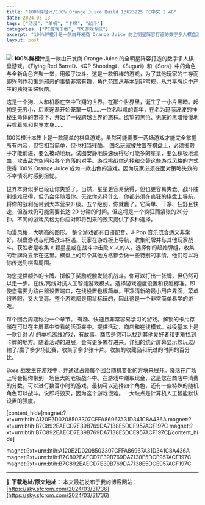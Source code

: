 ```yaml
---
title: "100%鲜橙汁/100% Orange Juice Build.13623225 PC中文 2.4G"
date: 2024-03-13
tags: ["动漫", "单机", "卡牌", "战斗"]
categories: ["PC游戏下载", "PC游戏专区"]
excerpt: "100%鲜橙汁是一款由开发商 Orange Juice 的全明星阵容打造的数字多人棋盘游戏。《Flying Red Barrel》、《QP Shooting》、《Suguri》和《Sora》中的角色与全新角色齐聚一堂，用骰子决斗。这是一款很棒的游戏，为了其他玩家的生存而即兴创作和策划邪恶的事情非常有&hellip;"
layout: post
---
```


<img class="aligncenter" src="https://sky.sfcrom.com/wp-content/uploads/2024/03/20240329101405-7283a.jpeg" />
<strong>100%鲜橙汁</strong>是一款由开发商 Orange Juice 的全明星阵容打造的数字多人棋盘游戏。《Flying Red Barrel》、《QP Shooting》、《Suguri》和《Sora》中的角色与全新角色齐聚一堂，用骰子决斗。这是一款很棒的游戏，为了其他玩家的生存而即兴创作和策划邪恶的事情非常有趣，角色范围从基本到非常规，从共享牌组中产生的独特策略很酷。

这是一个狗、人和机器在空中飞翔的世界。在那个世界里，诞生了一小片黑暗。起初是无穷小，后来逐渐开始笼罩一切……一位名叫凯的青年，在名为玛丽波波的神秘生命体的带领下，开始了一段跨越世界的旅程。欲望的黑色、无底的黑暗慢慢地吞噬着凯和世界本身……

100%橙汁本质上是一款简单的棋盘游戏。虽然可能需要一两场游戏才能完全掌握所有内容，但它相当简单，但也相当残酷。
四名玩家被放置在棋盘上，必须掷骰子才能前进，要么被动地玩，试图安静地快速获得尽可能多的星星，要么积极地流血，攻击敌方空间和各个角落的对手。游戏挑战你选择和交替这些游戏风格的方式使得 100% Orange Juice 成为一款出色的游戏，因为玩家必须在面对策略失效的不幸情况时感到担忧。

世界本身似乎已经让你失望了。当然，星星更容易获得，但也更容易失去。战斗胜利很难获得，但仍会伴随着你。无论你选择什么，你都必须在疯狂的棋盘上导航，将你的战利品带到大本营来升级。五个级别，你就赢了。它简单、干净、狂野且快速，但游戏仍可能需要长达 20 分钟的时间。但这将是一个疯狂而紧张的20分钟。不同的游戏风格为你应对即将到来的毁灭提供了多种选择。

动漫风格，大明亮的图形。
整个游戏都有日语配音。J-Pop 音乐既合适又非常好。棋盘游戏与纸牌战斗相遇，玩家在游戏板上导航，收集纸牌并与其他玩家战斗。获胜者是收集 x 颗星星或在战斗中击败 x 人的人。选择你的起始牌组，收集的新牌将显示在这里。棋盘上的每个其他方格都会做一些特别的事情。他们可以将你传送到棋盘周围。

为您提供额外的卡牌、掷骰子奖励或触发随机战斗。你可以打出一张牌，但仍然可以走一步。在线/离线对抗人工智能游戏模式。选择游戏速度设置和获胜标准。即使您需要为路由器设置端口，在线设置也很简单。干净清新的最小用户界面，菜单很养眼，又大又亮。整个游戏都是用鼠标玩的，因此这是一个非常简单易学的游戏。

每个回合周期称为一个章节。
有趣、快速且非常容易学习的游戏。解锁的卡片存储在可以在主屏幕中查看的活页夹中。提供活动、商店和在线模式。战役基本上是一款针对 AI 的单机离线游戏，有故事。商店是您可以找到其他爱好者和更难找到卡牌的地方。随着活动的进展，会有更多库存进来。详细的统计屏幕显示您玩过/输了/赢了多少场比赛，收集了多少张卡片。收集的收藏品和玩过的时间的百分比。

Boss 战发生在游戏中，并通过占领每个回合随机变化的方块来展开。降落在广场上将会把你带到一场巨大的老板战斗中。在游戏中赚取现金，这是您在商店中消费的分数。可以进行数百小时的游戏。最初可以选择四个角色，还有一些特殊的随机角色可以战斗。说即将毁灭，因为这个游戏很难。一大缺点是计算机人工智能默认设置的强度。

[content_hide]magnet:?xt=urn:btih:A120E2D0208503307CFFA86967A31D341C8A436A
magnet:?xt=urn:btih:B7C892EAECD7E39B769DA7138E5DCE957ACF197C
magnet:?xt=urn:btih:B7C892EAECD7E39B769DA7138E5DCE957ACF197C[/content_hide]
<!--wechatfans start-->
magnet:?xt=urn:btih:A120E2D0208503307CFFA86967A31D341C8A436A
magnet:?xt=urn:btih:B7C892EAECD7E39B769DA7138E5DCE957ACF197C
magnet:?xt=urn:btih:B7C892EAECD7E39B769DA7138E5DCE957ACF197C<!--wechatfans end-->

---
📖 **下载地址/原文地址：** 本文最初发布于我的博客网站：[https://sky.sfcrom.com/2024/03/31736](https://sky.sfcrom.com/2024/03/31736)
